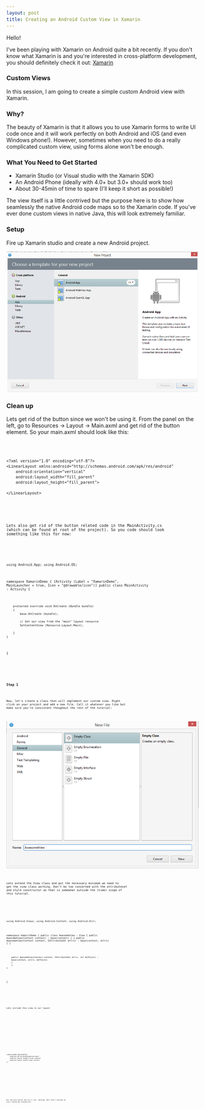 ```yaml
---
layout: post
title: Creating an Android Custom View in Xamarin
---
```


Hello!

I've been playing with Xamarin on Android quite a bit recently. If you don't
know what Xamarin is and you're interested in cross-platform development, you should definitely check it out: [Xamarin](http://xamarin.com)

### Custom Views

In this session, I am going to create a simple custom Android view with Xamarin.

### Why?

The beauty of Xamarin is that it allows you to use Xamarin forms to write UI code once and it will work perfectly on both Android and iOS (and even Windows phone!). However, 
sometimes when you need to do a really complicated custom view, using forms alone won't be enough. 

### What You Need to Get Started

* Xamarin Studio (or Visual studio with the Xamarin SDK)
* An Android Phone (ideally with 4.0+ but 3.0+ should work too)
* About 30-45min of time to spare (I'll keep it short as possible!)


The view itself is a little contrived but the purpose here is to show how seamlessly the native Android code maps so to the Xamarin code. If you've ever done custom views in native Java, this will look extremely familiar.


### Setup

Fire up Xamarin studio and create a new Android project. 

![step0](public/step0.png "Step 0")

### Clean up

Lets get rid of the button since we won't be using it. From the panel on the left, go to Resources -> Layout -> Main.axml and get rid of the button element. So your main.axml should look like this:

<code>

	<?xml version="1.0" encoding="utf-8"?>
	<LinearLayout xmlns:android="http://schemas.android.com/apk/res/android"
    	android:orientation="vertical"
    	android:layout_width="fill_parent"
    	android:layout_height="fill_parent">

	</LinearLayout>

<code>

Lets also get rid of the button related code in the MainActivity.cs (which can be found at root of the project). So you code should look something like this for now:

<code>


using Android.App;
using Android.OS;

namespace XamarinDemo
{
	[Activity (Label = "XamarinDemo", MainLauncher = true, Icon = "@drawable/icon")]
	public class MainActivity : Activity
	{

		protected override void OnCreate (Bundle bundle)
		{
			base.OnCreate (bundle);

			// Set our view from the "main" layout resource
			SetContentView (Resource.Layout.Main);
		
		}
	}
}

<code>


### Step 1

Now, let's create a class that will implement our custom view. Right click on your project and add a new file. Call it whatever you like but make sure you're consistent
thoughout the rest of the tutorial:


![step1](public/step1.png "Step 1")


Lets extend the View class and put the necessary minimum we need to get the view class working. Don't be too concerned with the attributeset and style constructor as that is somewhat outside the (time) scope of this tutorial.

<code>

using Android.Views;
using Android.Content;
using Android.Util;

namespace XamarinDemo
{
	public class AwesomeView : View
	{
		public AwesomeView(Context context) :
		base(context)
		{
		}
		public AwesomeView(Context context, IAttributeSet attrs) :
		base(context, attrs)
		{
		}

		public AwesomeView(Context context, IAttributeSet attrs, int defStyle) :
		base(context, attrs, defStyle)
		{
		}
	}
}



<code>


Lets include this view in our layout


<code>

<?xml version="1.0" encoding="utf-8"?>
<LinearLayout xmlns:android="http://schemas.android.com/apk/res/android"
    android:orientation="vertical"
    android:layout_width="fill_parent"
    android:layout_height="fill_parent">

    <xamarindemo.AwesomeView
    	android:id="@+id/awesomeview_main"
    	android:layout_height="wrap_content"
    	android:layout_width="wrap_content"
    />
 
</LinearLayout>

<code>


Hit the play button and you'll see...Nothing. Well that's because we aren't doing any drawing yet.